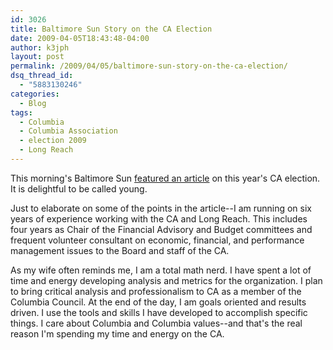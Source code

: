 ```yaml
---
id: 3026
title: Baltimore Sun Story on the CA Election
date: 2009-04-05T18:43:48-04:00
author: k3jph
layout: post
permalink: /2009/04/05/baltimore-sun-story-on-the-ca-election/
dsq_thread_id:
  - "5883130246"
categories:
  - Blog
tags:
  - Columbia
  - Columbia Association
  - election 2009
  - Long Reach
---
```


This morning's Baltimore Sun [featured an article](http://www.baltimoresun.com/news/local/howard/bal-ho.politics05apr05,0,4726958.story) on this year's CA election.  It is delightful to be called young.

Just to elaborate on some of the points in the article--I am running on six years of experience working with the CA and Long Reach.  This includes four years as Chair of the Financial Advisory and Budget committees and frequent volunteer consultant on economic, financial, and performance management issues to the Board and staff of the CA.  

As my wife often reminds me, I am a total math nerd.  I have spent a lot of time and energy developing analysis and metrics for the organization.  I plan to bring critical analysis and professionalism to CA as a member of the Columbia Council.  At the end of the day, I am goals oriented and results driven.  I use the tools and skills I have developed to accomplish specific things.  I care about Columbia and Columbia values--and that's the real reason I'm spending my time and energy on the CA.  

